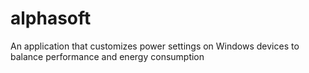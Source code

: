 # alphasoft
An application that customizes power settings on Windows devices to balance performance and energy consumption

